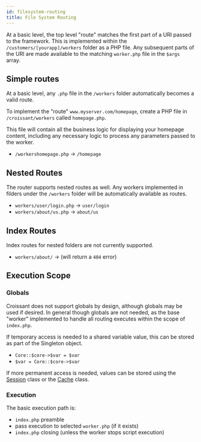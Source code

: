 ```yaml
---
id: filesystem-routing
title: File System Routing
---
```

At a basic level, the top level "route" matches the first part of a URI passed to the framework. This is implemented within the `/customers/[yourapp]/workers` folder as a PHP file. Any subsequent parts of the URI are made available to the matching `worker.php` file in the `$args` array.

## Simple routes

At a basic level, any `.php` file in the `/workers` folder automatically becomes a valid route.
 
To implement the "route" `www.myserver.com/homepage`, create a PHP file in `/croissant/workers` called `homepage.php`.

This file will contain all the business logic for displaying your homepage content, including any necessary logic to process any parameters passed to the worker.
 - `/workershomepage.php` -> `/homepage`

## Nested Routes
The router supports nested routes as well. Any workers implemented in filders under the `/workers` folder will be automatically available as routes.

 - `workers/user/login.php` -> `user/login`
 - `workers/about/us.php` -> `about/us`

 ## Index Routes
 Index routes for nested folders are not currently supported.
 - `workers/about/` -> (will return a `404` error)

## Execution Scope
### Globals
Croissant does not support globals by design, although globals may be used if desired. In general though globals are not needed, as the base "worker" implemented to handle all routing executes within the scope of `index.php`.

If temporary access is needed to a shared variable value, this can be stored as part of the Singleton object.
 - `Core::$core->$var = $var`
 - `$var = Core::$core->$var`

If more permanent access is needed, values can be stored using the [Session](inbuilt/sessions) class or the [Cache](inbuilt/cacheclass) class.

### Execution
The basic execution path is:

* `index.php` preamble
* pass execution to selected `worker.php` (if it exists)
* `index.php` closing (unless the worker stops script execution)